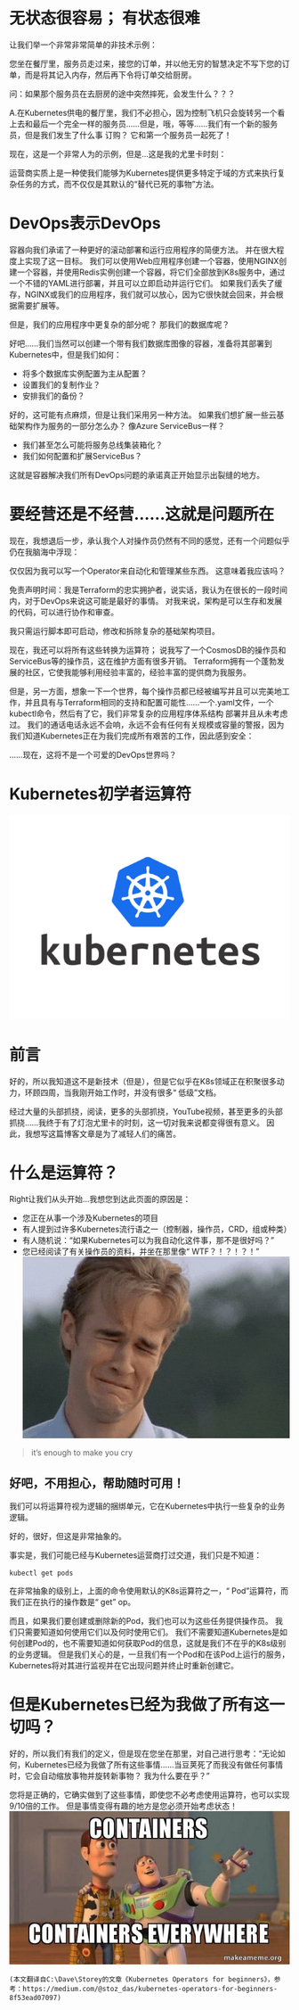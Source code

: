 # 无状态很容易； 有状态很难

让我们举一个非常非常简单的非技术示例：

您坐在餐厅里，服务员走过来，接您的订单，并以他无穷的智慧决定不写下您的订单，而是将其记入内存，然后再下令将订单交给厨房。

问：如果那个服务员在去厨房的途中突然摔死，会发生什么？？？

A.在Kubernetes供电的餐厅里，我们不必担心，因为控制飞机只会旋转另一个看上去和最后一个完全一样的服务员……但是，哦，等等……我们有一个新的服务员，但是我们发生了什么事 订购？ 它和第一个服务员一起死了！

现在，这是一个非常人为的示例，但是…这是我的尤里卡时刻：

运营商实质上是一种使我们能够为Kubernetes提供更多特定于域的方式来执行复杂任务的方式，而不仅仅是其默认的“替代已死的事物”方法。
# DevOps表示DevOps

容器向我们承诺了一种更好的滚动部署和运行应用程序的简便方法。 并在很大程度上实现了这一目标。 我们可以使用Web应用程序创建一个容器，使用NGINX创建一个容器，并使用Redis实例创建一个容器，将它们全部放到K8s服务中，通过一个不错的YAML进行部署，并且可以立即启动并运行它们。 如果我们丢失了缓存，NGINX或我们的应用程序，我们就可以放心，因为它很快就会回来，并会根据需要扩展等。

但是，我们的应用程序中更复杂的部分呢？ 那我们的数据库呢？

好吧……我们当然可以创建一个带有我们数据库图像的容器，准备将其部署到Kubernetes中，但是我们如何：
+ 将多个数据库实例配置为主从配置？
+ 设置我们的复制作业？
+ 安排我们的备份？

好的，这可能有点麻烦，但是让我们采用另一种方法。 如果我们想扩展一些云基础架构作为服务的一部分怎么办？ 像Azure ServiceBus一样？
+ 我们甚至怎么可能将服务总线集装箱化？
+ 我们如何配置和扩展ServiceBus？

这就是容器解决我们所有DevOps问题的承诺真正开始显示出裂缝的地方。
# 要经营还是不经营……这就是问题所在

现在，我想退后一步，承认我个人对操作员仍然有不同的感觉，还有一个问题似乎仍在我脑海中浮现：

仅仅因为我可以写一个Operator来自动化和管理某些东西。 这意味着我应该吗？

免责声明时间：我是Terraform的忠实拥护者，说实话，我认为在很长的一段时间内，对于DevOps来说这可能是最好的事情。 对我来说，架构是可以生存和发展的代码，可以进行协作和审查。

我只需运行脚本即可启动，修改和拆除复杂的基础架构项目。

现在，我还可以将所有这些转换为运算符； 说我写了一个CosmosDB的操作员和ServiceBus等的操作员，这在维护方面有很多开销。 Terraform拥有一个蓬勃发展的社区，它使我能够利用经验丰富的，经验丰富的提供商为我服务。

但是，另一方面，想象一下一个世界，每个操作员都已经被编写并且可以完美地工作，并且具有与Terraform相同的支持和配置可能性……一个.yaml文件，一个kubectl命令，然后有了它，我们非常复杂的应用程序体系结构 部署并且从未考虑过。 我们的通话电话永远不会响，永远不会有任何有关规模或容量的警报，因为我们知道Kubernetes正在为我们完成所有艰苦的工作，因此感到安全：

……现在，这将不是一个可爱的DevOps世界吗？
# Kubernetes初学者运算符
![](1*F_5HMDwYmNLQTZyGqSUURg.png)
# 前言

好的，所以我知道这不是新技术（但是），但是它似乎在K8s领域正在积聚很多动力，环顾四周，当我刚开始工作时，并没有很多“ 低级”文档。

经过大量的头部抓挠，阅读，更多的头部抓挠，YouTube视频，甚至更多的头部抓挠……我终于有了灯泡尤里卡的时刻，这一切对我来说都变得很有意义。 因此，我想写这篇博客文章是为了减轻人们的痛苦。
# 什么是运算符？

Right让我们从头开始...我想您到达此页面的原因是：
+ 您正在从事一个涉及Kubernetes的项目
+ 有人提到过许多Kubernetes流行语之一（控制器，操作员，CRD，组或种类）
+ 有人随机说：“如果Kubernetes可以为我自动化这件事，那不是很好吗？”
+ 您已经阅读了有关操作员的资料，并坐在那里像“ WTF？！？！？！”
![it’s enough to make you cry](1*Ty2m-RV9H_8AI06aVLlBIA.gif)
> it’s enough to make you cry

## 好吧，不用担心，帮助随时可用！

我们可以将运算符视为逻辑的捆绑单元，它在Kubernetes中执行一些复杂的业务逻辑。

好的，很好，但这是非常抽象的。

事实是，我们可能已经与Kubernetes运营商打过交道，我们只是不知道：
```
kubectl get pods
```

在非常抽象的级别上，上面的命令使用默认的K8s运算符之一，“ Pod”运算符，而我们正在执行的操作数是“ get” op。

而且，如果我们要创建或删除新的Pod，我们也可以为这些任务提供操作员。 我们只需要知道如何使用它们以及何时使用它们。 我们不需要知道Kubernetes是如何创建Pod的，也不需要知道如何获取Pod的信息，这就是我们不在乎的K8s级别的业务逻辑。 但是我们关心的是，一旦我们有一个Pod和在该Pod上运行的服务，Kubernetes将对其进行监视并在它出现问题并终止时重新创建它。
# 但是Kubernetes已经为我做了所有这一切吗？

好的，所以我们有我们的定义，但是现在您坐在那里，对自己进行思考：“无论如何，Kubernetes已经为我做了所有这些事情……当豆荚死了而我没有做任何事情时，它会自动缩放事物并旋转新事物？ 我为什么要在乎？”

您将是正确的，它确实做到了这些事情，即使您不必考虑使用运算符，也可以实现9/10倍的工作。 但是事情变得有趣的地方是您必须开始考虑状态！
![](1*t_ydabNdq9qKmt3l3I_Fzg.jpeg)
```
(本文翻译自C:\Dave\Storey的文章《Kubernetes Operators for beginners》，参考：https://medium.com/@stoz_das/kubernetes-operators-for-beginners-8f53ead07097)
```
